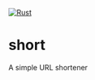 [![Rust](https://github.com/qba73/short/actions/workflows/rust.yml/badge.svg)](https://github.com/qba73/short/actions/workflows/rust.yml)

# short
A simple URL shortener
